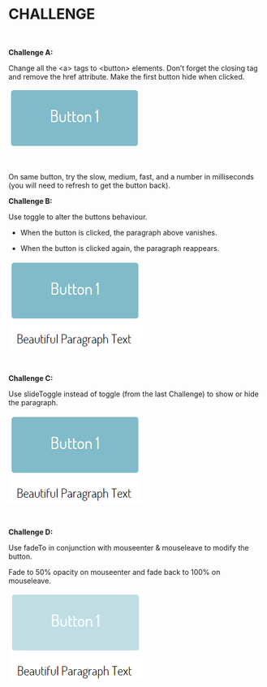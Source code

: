 CHALLENGE
=========

 

**Challenge A:**

Change all the \<a\> tags to \<button\> elements. Don’t forget the closing tag
and remove the href attribute. Make the first button hide when clicked.

![](img/img1.png)

 

On same button, try the slow, medium, fast, and a number in milliseconds (you
will need to refresh to get the button back).  
  
  
**Challenge B:**

Use toggle to alter the buttons behaviour.

-   When the button is clicked, the paragraph above vanishes.

-   When the button is clicked again, the paragraph reappears.

![](img/img2.png)

 

**Challenge C:**

Use slideToggle instead of toggle (from the last Challenge) to show or hide the
paragraph.

![](img/img3.png)

 

**Challenge D:**

Use fadeTo in conjunction with mouseenter & mouseleave to modify the button.

Fade to 50% opacity on mouseenter and fade back to 100% on mouseleave.

![](img/img4.png)
